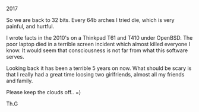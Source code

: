 
2017

So we are back to 32 bits. Every 64b arches I tried die, which is very painful,
and hurtful.

I wrote facts in the 2010's on a Thinkpad T61 and T410 under OpenBSD.
The poor laptop died in a terrible screen incident which almost killed everyone
I know. It would seem that consciousness is not far from what this software
serves.

Looking back it has been a terrible 5 years on now.
What should be scary is that I really had a great time loosing two girlfriends,
almost all my friends and family.

Please keep the clouds off.. =)

Th.G

